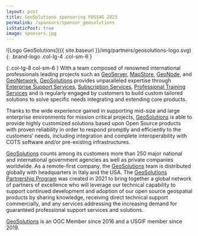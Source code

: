```yaml
---
layout: post
title: GeoSolutions sponsoring FOSS4G 2023
permalink: /sponsors/sponsor_geosolutions
isStaticPost: true
image: sponsors.jpg
---
```


![Logo GeoSolutions]({{ site.baseurl }}/img/partners/geosolutions-logo.svg){: .brand-logo .col-lg-4 .col-sm-6 }

{:.col-lg-8 col-sm-6 }
With a team composed of renowned international professionals leading projects such as [GeoServer](https://www.geosolutionsgroup.com/technologies/geoserver/), [MapStore](https://www.geosolutionsgroup.com/technologies/mapstore/), [GeoNode](https://www.geosolutionsgroup.com/technologies/geonode/), and [GeoNetwork](https://www.geosolutionsgroup.com/technologies/geonetwork/), [GeoSolutions](https://www.geosolutionsgroup.com/) provides unparalleled expertise through [Enterprise Support Services](https://www.geosolutionsgroup.com/enterprise-support-services), [Subscription Services](https://www.geosolutionsgroup.com/subscription-services/), [Professional Training Services](https://www.geosolutionsgroup.com/professional-training/) and is regularly engaged by customers to build custom tailored solutions to solve specific needs integrating and extending core products.

Thanks to the wide experience gained in supporting mid-size and large enterprise environments for mission critical projects, [GeoSolutions](https://www.geosolutionsgroup.com/) is able to provide highly customized solutions based upon Open Source products with proven reliability in order to respond promptly and efficiently to the customers’ needs, including integration and complete interoperability with COTS software and/or pre-existing infrastructures.

[GeoSolutions](https://www.geosolutionsgroup.com/) counts among its customers more than 250 major national and international government agencies as well as private companies worldwide. As a remote-first company, the [GeoSolutions](https://www.geosolutionsgroup.com/) team is distributed globally with headquarters in Italy and the USA. The [GeoSolutions Partnership Program](https://www.geosolutionsgroup.com/partnership/) was created in 2021 to bring together a global network of partners of excellence who will leverage our technical capability to support continued development and adoption of our open source geospatial products by sharing knowledge, receiving direct technical support commercially, and any services addressing the increasing demand for guaranteed professional support services and solutions.

[GeoSolutions](https://www.geosolutionsgroup.com/) is an OGC Member since 2016 and a USGIF member since 2019.
